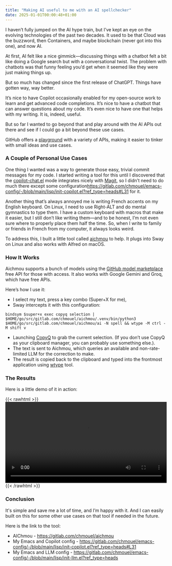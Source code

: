 ```yaml
---
title: "Making AI useful to me with an AI spellchecker"
date: 2025-01-01T00:00:48+01:00
---
```


I haven’t fully jumped on the AI hype train, but I’ve kept an eye on the
evolving technologies of the past two decades. It used to be that Cloud was the
buzzword, then Containers, and maybe blockchain (never got into this one), and
now AI.

At first, AI felt like a nice gimmick—discussing things with a chatbot felt a
bit like doing a Google search but with a conversational twist. The problem with
chatbots was that funny feeling you’d get when it seemed like they were just
making things up.

But so much has changed since the first release of ChatGPT. Things have gotten
way, way better.

It’s nice to have Copilot occasionally enabled for my open-source work to learn
and get advanced code completions. It’s nice to have a chatbot that can answer
questions about my code. It’s even nice to have one that helps with my
writing. It is, indeed, useful.

But so far I wanted to go beyond that and play around with the AI APIs out there
and see if I could go a bit beyond these use cases.

GitHub offers a [playground](https://github.com/marketplace/models) with a
variety of APIs, making it easier to tinker with small ideas and use cases.

### A Couple of Personal Use Cases

One thing I wanted was a way to generate those easy, trivial commit messages for
my code. I started writing a tool for this until I discovered that the
[copilot-chat.el](https://github.com/chep/copilot-chat.el?tab=readme-ov-file#magit-commits)
mode integrates nicely with
[Magit](https://github.com/chep/copilot-chat.el?tab=readme-ov-file#magit-commits),
so I didn’t need to do much there except some
configuration<https://gitlab.com/chmouel/emacs-config/-/blob/main/lisp/init-copilot.el?ref_type=heads#L31>
for it.

Another thing that’s always annoyed me is writing French accents on my English
keyboard. On Linux, I need to use Right-ALT and do mental gymnastics to type
them. I have a custom keyboard with macros that make it easier, but I still
don’t like writing them—and to be honest, I’m not even sure where to properly
place them half the time. So, when I write to family or friends in French from
my computer, it always looks weird.

To address this, I built a little tool called
[aichmou](https://gitlab.com/chmouel/aichmou) to help. It plugs into Sway on
Linux and also works with Alfred on macOS.

### How It Works

Aichmou supports a bunch of models using the [GitHub model
marketplace](https://github.com/marketplace/models) free API for those with
access. It also works with Google Gemini and Groq, which have free APIs.

Here’s how I use it:

- I select my text, press a key combo (Super+X for me),
- Sway intercepts it with this configuration:

```config
bindsym $super+x exec copyq selection | $HOME/go/src/gitlab.com/chmouel/aichmou/.venv/bin/python3 $HOME/go/src/gitlab.com/chmouel/aichmou/ai -N spell && wtype -M ctrl -M shift v
```

- Launching [CopyQ](https://hluk.github.io/CopyQ/) to grab the current
  selection. (If you don’t use CopyQ as your clipboard manager, you can probably
  use something else.).
- The text is sent to Aichmou, which queries an available and non-rate-limited
  LLM for the correction to make.
- The result is copied back to the clipboard and typed into the frontmost
  application using [wtype](https://github.com/atx/wtype) tool.

### The Results

Here is a little demo of it in action:

{{< rawhtml >}}
<video width=100% controls autoplay>
    <source src="https://github.com/user-attachments/assets/fa848c99-776d-42d3-9d1e-9bc68a42341e">
    Your browser does not support the video tag.
</video>
{{< /rawhtml >}}

### Conclusion

It's simple and save me a lot of time, and I’m happy with it. And I can easily built
on this for some other use cases on that tool if needed in the future.

Here is the link to the tool:

- AIChmou - <https://gitlab.com/chmouel/aichmou>
- My Emacs and Copilot config - <https://gitlab.com/chmouel/emacs-config/-/blob/main/lisp/init-copilot.el?ref_type=heads#L31>
- My Emacs and LLM config - <https://gitlab.com/chmouel/emacs-config/-/blob/main/lisp/init-llm.el?ref_type=heads>

